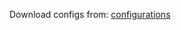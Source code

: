 Download configs from: [configurations](https://drive.google.com/drive/folders/1JjiqS_rZXIEnxLcWzkCXUIvThTVk5P4G?usp=sharing)